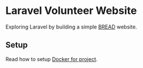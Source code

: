 # Laravel Volunteer Website

Exploring Laravel by building a simple [BREAD](http://paul-m-jones.com/archives/291) website.

## Setup

Read how to setup [Docker for project](./docker/README.md).
